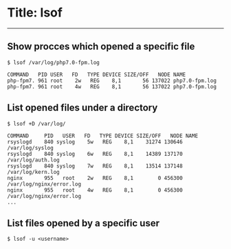 # Title: lsof
<!-- Date: 2017-10-01 22:00:00 -->
<!-- dateModified: 2017-11-01 22:00:00 -->
---

## Show procces which opened a specific file
```
$ lsof /var/log/php7.0-fpm.log

COMMAND   PID USER   FD   TYPE DEVICE SIZE/OFF   NODE NAME
php-fpm7. 961 root    2w   REG    8,1       56 137022 php7.0-fpm.log
php-fpm7. 961 root    4w   REG    8,1       56 137022 php7.0-fpm.log
```

## List opened files under a directory
```
$ lsof +D /var/log/

COMMAND     PID   USER   FD   TYPE DEVICE SIZE/OFF   NODE NAME
rsyslogd    840 syslog    5w   REG    8,1    31274 130646 /var/log/syslog
rsyslogd    840 syslog    6w   REG    8,1    14389 137170 /var/log/auth.log
rsyslogd    840 syslog    7w   REG    8,1    13514 137148 /var/log/kern.log
nginx       955   root    2w   REG    8,1        0 456300 /var/log/nginx/error.log
nginx       955   root    4w   REG    8,1        0 456300 /var/log/nginx/error.log
...
```

## List files opened by a specific user
```
$ lsof -u <username>
```
